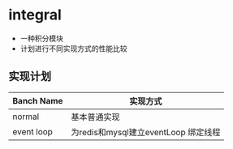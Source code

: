 # integral
- 一种积分模块
- 计划进行不同实现方式的性能比较

## 实现计划
| Banch Name | 实现方式 |
| ----- | ---- |
| normal | 基本普通实现 |
| event loop | 为redis和mysql建立eventLoop 绑定线程 |
